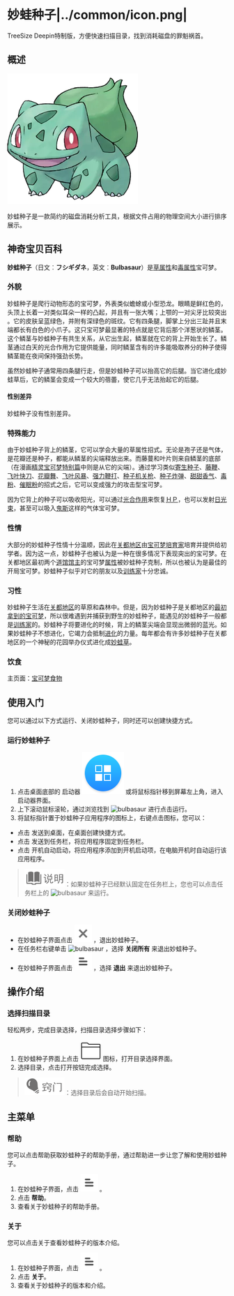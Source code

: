 # 妙蛙种子|../common/icon.png|

TreeSize Deepin特制版，方便快速扫描目录，找到消耗磁盘的罪魁祸首。
## 概述

![bulbasaur](../common/300px-001Bulbasaur.png)

妙蛙种子是一款简约的磁盘消耗分析工具，根据文件占用的物理空间大小进行排序展示。


## 神奇宝贝百科

**妙蛙种子**（日文︰**フシギダネ**，英文︰**Bulbasaur**）是[草属性](http://wiki.52poke.com/wiki/%E8%8D%89%EF%BC%88%E5%B1%9E%E6%80%A7%EF%BC%89)和[毒属性](http://wiki.52poke.com/wiki/%E6%AF%92%EF%BC%88%E5%B1%9E%E6%80%A7%EF%BC%89)宝可梦。

### 外貌

妙蛙种子是爬行动物形态的宝可梦，外表类似蟾蜍或小型恐龙。眼睛是鲜红色的，头顶上长着一对类似耳朵一样的凸起，并且有一张大嘴；上颚的一对尖牙比较突出 。它的皮肤呈蓝绿色，并附有深绿色的斑纹。它有四条腿，脚掌上分出三趾并且末端都长有白色的小爪子。这只宝可梦最显著的特点就是它背后那个洋葱状的鳞茎。这个鳞茎与妙蛙种子有共生关系，从它出生起，鳞茎就在它的背上开始生长了。鳞茎通过白天的光合作用为它提供能量，同时鳞茎含有的许多能吸取养分的种子使得鳞茎能在夜间保持强劲长势。

虽然妙蛙种子通常用四条腿行走，但是妙蛙种子可以抬高它的后腿。当它进化成妙蛙草后，它的鳞茎会变成一个较大的蓓蕾，使它几乎无法抬起它的后腿。

#### 性别差异

妙蛙种子没有性别差异。

### 特殊能力

由于妙蛙种子背上的鳞茎，它可以学会大量的草属性招式。无论是孢子还是气体，是花瓣还是种子，都能从鳞茎的尖端释放出来。而藤蔓和叶片则来自鳞茎的底部（在漫画[精灵宝可梦特别篇](http://wiki.52poke.com/wiki/%E7%B2%BE%E7%81%B5%E5%AE%9D%E5%8F%AF%E6%A2%A6%E7%89%B9%E5%88%AB%E7%AF%87)中则是从它的尖端）。通过学习类似[寄生种子](http://wiki.52poke.com/wiki/%E5%AF%84%E7%94%9F%E7%A7%8D%E5%AD%90%EF%BC%88%E6%8B%9B%E5%BC%8F%EF%BC%89)、[藤鞭](http://wiki.52poke.com/wiki/%E8%97%A4%E9%9E%AD%EF%BC%88%E6%8B%9B%E5%BC%8F%EF%BC%89)、[飞叶快刀](http://wiki.52poke.com/wiki/%E9%A3%9E%E5%8F%B6%E5%BF%AB%E5%88%80%EF%BC%88%E6%8B%9B%E5%BC%8F%EF%BC%89)、[花瓣舞](http://wiki.52poke.com/wiki/%E8%8A%B1%E7%93%A3%E8%88%9E%EF%BC%88%E6%8B%9B%E5%BC%8F%EF%BC%89)、[飞叶风暴](http://wiki.52poke.com/wiki/%E9%A3%9E%E5%8F%B6%E9%A3%8E%E6%9A%B4%EF%BC%88%E6%8B%9B%E5%BC%8F%EF%BC%89)、[强力鞭打](http://wiki.52poke.com/wiki/%E5%BC%BA%E5%8A%9B%E9%9E%AD%E6%89%93%EF%BC%88%E6%8B%9B%E5%BC%8F%EF%BC%89)、[种子机关枪](http://wiki.52poke.com/wiki/%E7%A7%8D%E5%AD%90%E6%9C%BA%E5%85%B3%E6%9E%AA%EF%BC%88%E6%8B%9B%E5%BC%8F%EF%BC%89)、[种子炸弹](http://wiki.52poke.com/wiki/%E7%A7%8D%E5%AD%90%E7%82%B8%E5%BC%B9%EF%BC%88%E6%8B%9B%E5%BC%8F%EF%BC%89)、[甜甜香气](http://wiki.52poke.com/wiki/%E7%94%9C%E7%94%9C%E9%A6%99%E6%B0%94%EF%BC%88%E6%8B%9B%E5%BC%8F%EF%BC%89)、[毒粉](http://wiki.52poke.com/wiki/%E6%AF%92%E7%B2%89%EF%BC%88%E6%8B%9B%E5%BC%8F%EF%BC%89)、[催眠粉](http://wiki.52poke.com/wiki/%E5%82%AC%E7%9C%A0%E7%B2%89%EF%BC%88%E6%8B%9B%E5%BC%8F%EF%BC%89)的招式之后，它可以变成强力的攻击型宝可梦。

因为它背上的种子可以吸收阳光，可以通过[光合作用](http://wiki.52poke.com/wiki/%E5%85%89%E5%90%88%E4%BD%9C%E7%94%A8%EF%BC%88%E6%8B%9B%E5%BC%8F%EF%BC%89)来恢复[ＨＰ](http://wiki.52poke.com/wiki/%EF%BC%A8%EF%BC%B0)，也可以发射[日光束](http://wiki.52poke.com/wiki/%E6%97%A5%E5%85%89%E6%9D%9F%EF%BC%88%E6%8B%9B%E5%BC%8F%EF%BC%89)，甚至可以吸入[鬼斯](http://wiki.52poke.com/wiki/%E9%AC%BC%E6%96%AF)这样的气体宝可梦。

### 性情

大部分的妙蛙种子性情十分温顺，因此在[关都地区](http://wiki.52poke.com/wiki/%E5%85%B3%E9%83%BD%E5%9C%B0%E5%8C%BA)由[宝可梦培育家](http://wiki.52poke.com/wiki/%E5%AE%9D%E5%8F%AF%E6%A2%A6%E5%9F%B9%E8%82%B2%E5%AE%B6)培育并提供给初学者。因为这一点，妙蛙种子也被认为是一种在很多情况下表现突出的宝可梦。在关都地区最初两个[道馆馆主](http://wiki.52poke.com/wiki/%E9%81%93%E9%A4%A8%E9%A4%A8%E4%B8%BB)的宝可梦[属性](http://wiki.52poke.com/wiki/%E5%B1%9E%E6%80%A7)被妙蛙种子克制，所以也被认为是最佳的开局宝可梦。妙蛙种子似乎对它的朋友以及[训练家](http://wiki.52poke.com/wiki/%E5%AE%9D%E5%8F%AF%E6%A2%A6%E8%AE%AD%E7%BB%83%E5%AE%B6)十分忠诚。

### 习性

妙蛙种子生活在[关都地区](http://wiki.52poke.com/wiki/%E5%85%B3%E9%83%BD%E5%9C%B0%E5%8C%BA)的草原和森林中。但是，因为妙蛙种子是关都地区的[最初拿到的宝可梦](http://wiki.52poke.com/wiki/%E6%9C%80%E5%88%9D%E6%8B%BF%E5%88%B0%E7%9A%84%E5%AE%9D%E5%8F%AF%E6%A2%A6)，所以很难遇到并捕获到野生的妙蛙种子，能遇见的妙蛙种子一般都是[训练家](http://wiki.52poke.com/wiki/%E8%AE%AD%E7%BB%83%E5%AE%B6)的。妙蛙种子将要进化的时候，背上的鳞茎尖端会显现出微弱的蓝光。如果妙蛙种子不想进化，它竭力会抵制[进化](http://wiki.52poke.com/wiki/%E8%BF%9B%E5%8C%96)的力量。每年都会有许多妙蛙种子在关都地区的一个神秘的花园举办仪式进化成[妙蛙草](http://wiki.52poke.com/wiki/%E5%A6%99%E8%9B%99%E8%8D%89)。

### 饮食

主页面：[宝可梦食物](http://wiki.52poke.com/wiki/%E5%AE%9D%E5%8F%AF%E6%A2%A6%E9%A3%9F%E7%89%A9)

## 使用入门

您可以通过以下方式运行、关闭妙蛙种子，同时还可以创建快捷方式。

### 运行妙蛙种子

1. 点击桌面底部的 启动器 ![deepin-launcher](icon/deepin-launcher.svg) 或将鼠标指针移到屏幕左上角，进入启动器界面。
2. 上下滚动鼠标滚轮，通过浏览找到 ![bulbasaur](../common/icon40.png) 进行点击运行。
3. 将鼠标指针置于妙蛙种子应用程序的图标上，右键点击图标，您可以：

- 点击 发送到桌面，在桌面创建快捷方式。
- 点击 发送到任务栏，将应用程序固定到任务栏。
- 点击 开机自动启动，将应用程序添加到开机启动项，在电脑开机时自动运行该应用程序。

> ![notes](icon/notes.svg)：如果妙蛙种子已经默认固定在任务栏上，您也可以点击任务栏上的 ![bulbasaur](../common/icon40.png) 来运行。

### 关闭妙蛙种子

- 在妙蛙种子界面点击  ![close_icon](icon/close_icon.svg) ，退出妙蛙种子。
- 在任务栏右键单击 ![bulbasaur](../common/icon40.png) ，选择 **关闭所有** 来退出妙蛙种子。
- 在妙蛙种子界面点击 ![icon_menu](icon/icon_menu.svg) ，选择 **退出** 来退出妙蛙种子。


## 操作介绍

### 选择扫描目录

轻松两步，完成目录选择，扫描目录选择步骤如下：

1. 在妙蛙种子界面上点击 ![folder](../common/ios-folder-outline.svg) 图标，打开目录选择界面。
2. 选择目录，点击打开按钮完成选择。

> ![tips](icon/tips.svg)：选择目录后会自动开始扫描。


## 主菜单

### 帮助

您可以点击帮助获取妙蛙种子的帮助手册，通过帮助进一步让您了解和使用妙蛙种子。

1. 在妙蛙种子界面，点击  ![icon_menu](icon/icon_menu.svg) 。
2. 点击 **帮助**。
3. 查看关于妙蛙种子的帮助手册。

### 关于

您可以点击关于查看妙蛙种子的版本介绍。

1. 在妙蛙种子界面，点击  ![icon_menu](icon/icon_menu.svg) 。
2. 点击 **关于**。
3. 查看关于妙蛙种子的版本和介绍。

